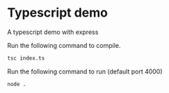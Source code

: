 # Typescript demo
A typescript demo with express

Run the following command to compile.
```bash
tsc index.ts
```

Run the following command to run (default port 4000)
```bash
node .
```